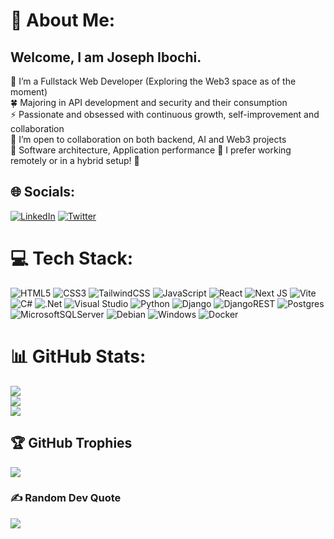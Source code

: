 # 💫 About Me:
## Welcome, I am Joseph Ibochi.<br>
<!--   <p align="left"> <img src="https://komarev.com/ghpvc/?username=JosephJohncross&label=Profile%20views&color=4E2A84&style=flat-cube" alt="JosephJohncross" /></p> -->
<!-- ![coding](https://user-images.githubusercontent.com/30289772/208741012-2b7d9c93-0a2d-4e3d-af2d-e10bf319bbfd.gif)<br> -->
🌱 I’m a Fullstack Web Developer (Exploring the Web3 space as of the moment)<br>
:four_leaf_clover: Majoring in API development and security and their consumption <br>
⚡ Passionate and obsessed with continuous growth, self-improvement and collaboration<br>
👯 I’m open to collaboration on both backend, AI and Web3 projects<br>
:checkered_flag: Software architecture, Application performance
🤔 I prefer working remotely or in a hybrid setup! 🤩<br>


## 🌐 Socials:
[![LinkedIn](https://img.shields.io/badge/linkedin-%230077B5.svg?style=for-the-badge&logo=linkedin&logoColor=white)](https://www.linkedin.com/in/joseph-ibochi)
[![Twitter](https://img.shields.io/badge/Twitter-%231DA1F2.svg?style=for-the-badge&logo=Twitter&logoColor=white)](https://twitter.com/JosDIev) 

# 💻 Tech Stack:
![HTML5](https://img.shields.io/badge/html5-%23E34F26.svg?style=for-the-badge&logo=html5&logoColor=white) ![CSS3](https://img.shields.io/badge/css3-%231572B6.svg?style=for-the-badge&logo=css3&logoColor=white) ![TailwindCSS](https://img.shields.io/badge/tailwindcss-%2338B2AC.svg?style=for-the-badge&logo=tailwind-css&logoColor=white) ![JavaScript](https://img.shields.io/badge/javascript-%23323330.svg?style=for-the-badge&logo=javascript&logoColor=%23F7DF1E) ![React](https://img.shields.io/badge/react-%2320232a.svg?style=for-the-badge&logo=react&logoColor=%2361DAFB) ![Next JS](https://img.shields.io/badge/Next-black?style=for-the-badge&logo=next.js&logoColor=white) ![Vite](https://img.shields.io/badge/vite-%23646CFF.svg?style=for-the-badge&logo=vite&logoColor=white) ![C#](https://img.shields.io/badge/c%23-%23239120.svg?style=for-the-badge&logo=c-sharp&logoColor=white) ![.Net](https://img.shields.io/badge/.NET-5C2D91?style=for-the-badge&logo=.net&logoColor=white) ![Visual Studio](https://img.shields.io/badge/Visual%20Studio-5C2D91.svg?style=for-the-badge&logo=visual-studio&logoColor=white) ![Python](https://img.shields.io/badge/python-3670A0?style=for-the-badge&logo=python&logoColor=ffdd54) ![Django](https://img.shields.io/badge/django-%23092E20.svg?style=for-the-badge&logo=django&logoColor=white) ![DjangoREST](https://img.shields.io/badge/DJANGO-REST-ff1709?style=for-the-badge&logo=django&logoColor=white&color=ff1709&labelColor=gray) ![Postgres](https://img.shields.io/badge/postgres-%23316192.svg?style=for-the-badge&logo=postgresql&logoColor=white) ![MicrosoftSQLServer](https://img.shields.io/badge/Microsoft%20SQL%20Server-CC2927?style=for-the-badge&logo=microsoft%20sql%20server&logoColor=white) ![Debian](https://img.shields.io/badge/Debian-D70A53?style=for-the-badge&logo=debian&logoColor=white) ![Windows](https://img.shields.io/badge/Windows-0078D6?style=for-the-badge&logo=windows&logoColor=white) ![Docker](https://img.shields.io/badge/docker-%230db7ed.svg?style=for-the-badge&logo=docker&logoColor=white)
 <!-- ![SASS](https://img.shields.io/badge/SASS-hotpink.svg?style=plastic&logo=SASS&logoColor=white)  -->
# 📊 GitHub Stats:
![](https://github-readme-stats.vercel.app/api?username=JosephJohncross&theme=merko&hide_border=false&include_all_commits=false&count_private=false)<br/>
![](https://github-readme-streak-stats.herokuapp.com/?user=JosephJohncross&theme=merko&hide_border=false)<br/>
![](https://github-readme-stats.vercel.app/api/top-langs/?username=JosephJohncross&theme=merko&hide_border=false&include_all_commits=false&count_private=false&layout=compact)

## 🏆 GitHub Trophies
![](https://github-profile-trophy.vercel.app/?username=JosephJohncross&theme=chalk&no-frame=false&no-bg=true&margin-w=4)

### ✍️ Random Dev Quote
![](https://quotes-github-readme.vercel.app/api?type=horizontal&theme=radical)
